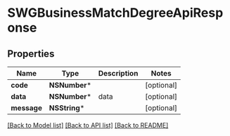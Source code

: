 # SWGBusinessMatchDegreeApiResponse

## Properties
Name | Type | Description | Notes
------------ | ------------- | ------------- | -------------
**code** | **NSNumber*** |  | [optional] 
**data** | **NSNumber*** | data | [optional] 
**message** | **NSString*** |  | [optional] 

[[Back to Model list]](../README.md#documentation-for-models) [[Back to API list]](../README.md#documentation-for-api-endpoints) [[Back to README]](../README.md)


